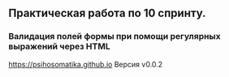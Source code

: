 ## Практическая работа по 10 спринту. 
### Валидация полей формы при помощи регулярных выражений через HTML

https://psihosomatika.github.io
Версия v0.0.2
